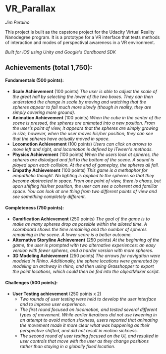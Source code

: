 # VR_Parallax
_Jim Peraino_

This project is built as the capstone project for the Udacity Virtual Reality Nanodegree program. It is a prototype for a VR interface that tests methods of interaction and modes of perspectival awareness in a VR environment.

_Built for iOS using Unity and Google's Cardboard SDK_

## Achievements (total 1,750): ##

#### Fundamentals (500 points): ####
- __Scale Achievement__ (100 points)
    _The user is able to adjust the scale of the great hall by selecting the lower of the two boxes. They can then understand the change in scale by moving and watching that the spheres appear to fall much more slowly (though in reality, they are simply covering more ground)._
- __Animation Achievement__ (100 points)
    _When the cube in the center of the scene is pressed, the spheres are animated into a new position. From the user's point of view, it appears that the spheres are simply growing in size, however, when the user moves his/her position, they can see that the spheres have actually moved in space._
- __Locomotion Achievement__ (100 points)
    _Users can click on arrows to move left and right, and locomotion is defined by iTween's methods._
- __Physics Achievement__ (100 points)
    _When the users look at spheres, the spheres are dislodged and fall to the bottom of the scene. A sound is played upon each collision. At the end of gameplay, the spheres all fall._
- __Empathy Achievement__ (100 points)
    _This game is a methaphor for empathetic thought. No lighting is applied to the spheres so that they become abstracted in space. From one point of view, there is chaos, but upon shifting his/her position, the user can see a coherent and familiar space. You can look at one thing from two different points of view and see something completely different._
    
#### Completeness (750 points): ####
- __Gamification Achievement__  (250 points)
    _The goal of the game is to make as many spheres drop as possible within the alloted time. A scoreboard shows the time remaining and the number of spheres remaining in the scene. A lower score is a better outcome._
- __Alternative Storyline Achievement__ (250 points)
    _At the beginning of the game, the user is prompted with two alternative experiences: an easy version with fewer spheres, and a harder version with more spheres._
- __3D Modeling Achievement__ (250 points)
    _The arrows for navigation were modeled in Rhino. Additionally, the sphere locations were generated by modeling an archway in rhino, and then using Grasshopper to export the point locations, which could then be fed into the objectMaker script._
    
#### Challenges (500 points): ####
- __User Testing achievement__ (250 points x 2)
    - _Two rounds of user testing were held to develop the user interface and to improve user experience._
    - _The first round focused on locomotion, and tested several different types of movement. While earlier iterations did not use tweening in an attempt to avoid motion sickness, users reported that animating the movement made it more clear what was happening as their perspective shifted, and did not result in motion sickness._
    - _The second round of user testing focused on the UI, and resulted in user controls that move with the user as they change positions rather than staying in a globally fixed location._
